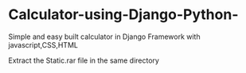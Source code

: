 # Calculator-using-Django-Python-
Simple and easy built calculator in Django Framework with javascript,CSS,HTML

Extract the Static.rar file in the same directory
